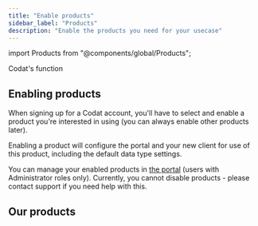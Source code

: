 ```yaml
---
title: "Enable products"
sidebar_label: "Products"
description: "Enable the products you need for your usecase"
---
```


import Products from "@components/global/Products";

Codat's function

## Enabling products

When signing up for a Codat account, you'll have to select and enable a product you're interested in using (you can always enable other products later). 

Enabling a product will configure the portal and your new client for use of this product, including the default data type settings.

You can manage your enabled products in [the portal](https://app.codat.io/settings/products) (users with Administrator roles only). Currently, you cannot disable products - please contact support if you need help with this.

## Our products

<Products mini={true} verbose={true}/>